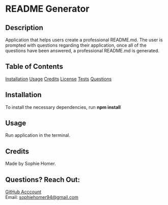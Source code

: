 # README Generator

## Description 
Application that helps users create a professional README.md. The user is prompted with questions regarding their application, once all of the questions have been answered, a professional README.md is generated.

## Table of Contents 
[Installation](#installation)
[Usage](#usage)
[Credits](#contribution)
[License](#license)
[Tests](#tests)
[Questions](#questions)

## Installation
To install the necessary dependencies, run 
**npm install**

## Usage
Run application in the terminal.

## Credits
Made by Sophie Homer.


## Questions? Reach Out: 
[GitHub Acccount](https://github.com/sophiehomer) <br>
Email: sophiehomer94@gmail.com